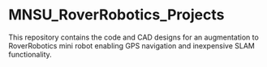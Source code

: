 # MNSU_RoverRobotics_Projects
This repository contains the code and CAD designs for an augmentation to RoverRobotics mini robot enabling GPS navigation and inexpensive SLAM functionality.
